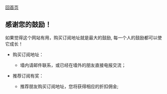 [回首页](../index.md)

## 感谢您的鼓励！


如果觉得这个网站有用，购买订阅地址就是最大的鼓励, 每一个人的鼓励都可以使它成长！

- 购买订阅地址：
    - 墙内请邮件联系，或已经在墙外的朋友直接电报交流；

- 推荐订阅有奖：
    - 推荐朋友购买订阅地址，您将获得相应的折扣佣金;
